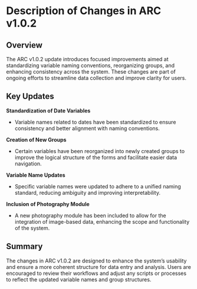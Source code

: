 # Description of Changes in ARC v1.0.2  

## Overview  
The ARC v1.0.2 update introduces focused improvements aimed at standardizing variable naming conventions, reorganizing groups, and enhancing consistency across the system. These changes are part of ongoing efforts to streamline data collection and improve clarity for users.

## Key Updates  

**Standardization of Date Variables**  
   - Variable names related to dates have been standardized to ensure consistency and better alignment with naming conventions.

**Creation of New Groups**  
   - Certain variables have been reorganized into newly created groups to improve the logical structure of the forms and facilitate easier data navigation.

**Variable Name Updates**  
   - Specific variable names were updated to adhere to a unified naming standard, reducing ambiguity and improving interpretability.

**Inclusion of Photography Module**  
   - A new photography module has been included to allow for the integration of image-based data, enhancing the scope and functionality of the system.

## Summary  
The changes in ARC v1.0.2 are designed to enhance the system’s usability and ensure a more coherent structure for data entry and analysis. Users are encouraged to review their workflows and adjust any scripts or processes to reflect the updated variable names and group structures.
